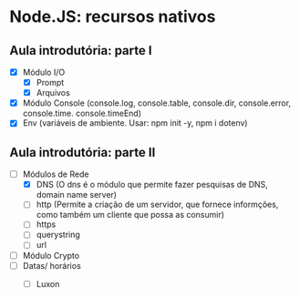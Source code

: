 # Node.JS: recursos nativos
## Aula introdutória: parte I
- [x] Módulo I/O
    - [x] Prompt
    - [x] Arquivos
- [x] Módulo Console (console.log, console.table, console.dir, console.error, console.time. console.timeEnd)
- [x] Env (variáveis de ambiente. Usar: npm init -y, npm i dotenv)

## Aula introdutória: parte II
- [ ] Módulos de Rede
    - [x] DNS (O dns é o módulo que permite fazer pesquisas de DNS, domain name server)
    - [ ] http (Permite a criação de um servidor, que fornece informções, como também um cliente que possa as consumir)
    - [ ] https
    - [ ] querystring
    - [ ] url
- [ ] Módulo Crypto
- [ ] Datas/ horários
    - [ ] Luxon

